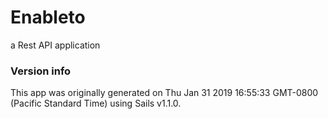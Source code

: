 # Enableto

a Rest API application


### Version info

This app was originally generated on Thu Jan 31 2019 16:55:33 GMT-0800 (Pacific Standard Time) using Sails v1.1.0.
